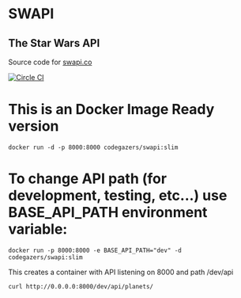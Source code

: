 # SWAPI
## The Star Wars API

Source code for [swapi.co](https://swapi.co)

[![Circle CI](https://circleci.com/gh/phalt/swapi.svg?style=svg)](https://circleci.com/gh/phalt/swapi)

# This is an Docker Image Ready version

~~~
docker run -d -p 8000:8000 codegazers/swapi:slim
~~~

# To change API path (for development, testing, etc...) use BASE_API_PATH environment variable:
~~~
docker run -p 8000:8000 -e BASE_API_PATH="dev" -d codegazers/swapi:slim
~~~
This creates a container with API listening  on 8000 and path /dev/api
```
curl http://0.0.0.0:8000/dev/api/planets/
```

